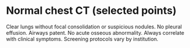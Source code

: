 # Normal chest CT (selected points)
Clear lungs without focal consolidation or suspicious nodules. No pleural effusion. Airways patent. No acute osseous abnormality.
Always correlate with clinical symptoms. Screening protocols vary by institution.

